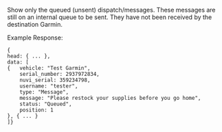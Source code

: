 Show only the queued (unsent) dispatch/messages.  These messages are still on an internal queue to be sent.  They have not been received by the destination Garmin.

Example Response: 

    {
    head: { ... },
    data: [
    {   vehicle: "Test Garmin",
        serial_number: 2937972834,
        nuvi_serial: 359234798,
        username: "tester",
        type: "Message",
        message: "Please restock your supplies before you go home",
        status: "Queued",
        position: 1
    }, { ... }
    ]}
